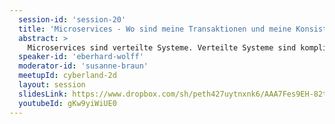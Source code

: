 ```yaml
---
  session-id: 'session-20'
  title: 'Microservices - Wo sind meine Transaktionen und meine Konsistenz hin????'
  abstract: >
    Microservices sind verteilte Systeme. Verteilte Systeme sind kompliziert. Gerade Transaktionen und Konsistenz von Daten stellen ernsthafte Herausforderungen dar. Dieser Vortrag zeigt, warum bei Microservices diese Herausforderungen vielleicht doch nicht so groß sind, was in der Praxis zu beachten ist und wieso ein guter Schnitt eines Microservices-System für Lösung dieser Probleme so wichtig ist. Gerade bei der Fachlichkeit hilft Domain-driven Design. Dabei kommen Ansätze wie das Saga-Pattern für Transaktionen oder das CAP-Theorem für Konsistenz nicht zu kurz.
  speaker-id: 'eberhard-wolff'
  moderator-id: 'susanne-braun'
  meetupId: cyberland-2d
  layout: session
  slidesLink: https://www.dropbox.com/sh/peth427uytnxnk6/AAA7Fes9EH-82tnnnP7YxGXLa/MicroservicesTransactionsConsistency.pdf?dl=0
  youtubeId: gKw9yiWiUE0
---
```

